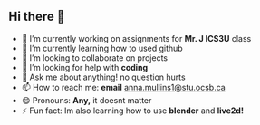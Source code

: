 ## Hi there 👋

- 🔭 I’m currently working on assignments for __Mr. J ICS3U__ class
- 🌱 I’m currently learning how to used github
- 👯 I’m looking to collaborate on projects
- 🤔 I’m looking for help with __coding__
- 💬 Ask me about anything! no question hurts
- 📫 How to reach me: __email__ anna.mullins1@stu.ocsb.ca
- 😄 Pronouns: __Any,__ it doesnt matter
- ⚡ Fun fact: Im also learning how to use __blender__ and __live2d!__
